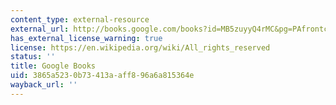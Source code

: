 ```yaml
---
content_type: external-resource
external_url: http://books.google.com/books?id=MB5zuyyQ4rMC&pg=PAfrontcover
has_external_license_warning: true
license: https://en.wikipedia.org/wiki/All_rights_reserved
status: ''
title: Google Books
uid: 3865a523-0b73-413a-aff8-96a6a815364e
wayback_url: ''
---
```

